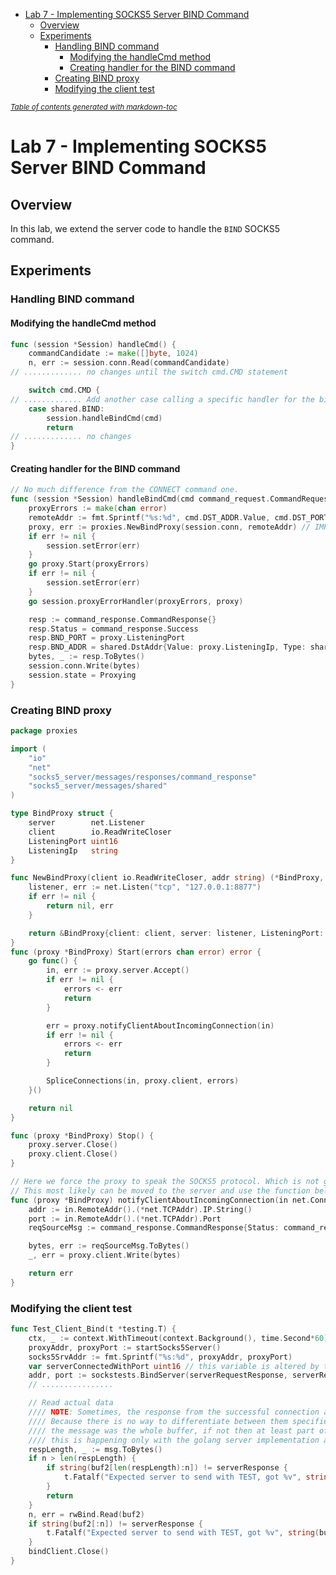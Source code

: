 - [Lab 7 - Implementing SOCKS5 Server BIND Command](#lab-7---implementing-socks5-server-bind-command)
    * [Overview](#overview)
    * [Experiments](#experiments)
        + [Handling BIND command](#handling-bind-command)
            - [Modifying the handleCmd method](#modifying-the-handlecmd-method)
            - [Creating handler for the BIND command](#creating-handler-for-the-bind-command)
        + [Creating BIND proxy](#creating-bind-proxy)
        + [Modifying the client test](#modifying-the-client-test)

<small><i><a href='http://ecotrust-canada.github.io/markdown-toc/'>Table of contents generated with markdown-toc</a></i></small>

# Lab 7 - Implementing SOCKS5 Server BIND Command
## Overview
In this lab, we extend the server code to handle the `BIND` SOCKS5 command. 
## Experiments
### Handling BIND command
#### Modifying the handleCmd method
```go
func (session *Session) handleCmd() {
	commandCandidate := make([]byte, 1024)
	n, err := session.conn.Read(commandCandidate)
// ............. no changes until the switch cmd.CMD statement

	switch cmd.CMD {
// ............. Add another case calling a specific handler for the bind command
	case shared.BIND:
		session.handleBindCmd(cmd)
		return
// ............. no changes
}
```
#### Creating handler for the BIND command
```go
// No much difference from the CONNECT command one.
func (session *Session) handleBindCmd(cmd command_request.CommandRequest) {
	proxyErrors := make(chan error)
	remoteAddr := fmt.Sprintf("%s:%d", cmd.DST_ADDR.Value, cmd.DST_PORT)
	proxy, err := proxies.NewBindProxy(session.conn, remoteAddr) // IMPORTANT, the proxy is different from the CONNECT one
	if err != nil {
		session.setError(err)
	}
	go proxy.Start(proxyErrors)
	if err != nil {
		session.setError(err)
	}
	go session.proxyErrorHandler(proxyErrors, proxy)

	resp := command_response.CommandResponse{}
	resp.Status = command_response.Success
	resp.BND_PORT = proxy.ListeningPort
	resp.BND_ADDR = shared.DstAddr{Value: proxy.ListeningIp, Type: shared.ATYP_IPV4}
	bytes, _ := resp.ToBytes()
	session.conn.Write(bytes)
	session.state = Proxying
}
```
### Creating BIND proxy
```go
package proxies

import (
	"io"
	"net"
	"socks5_server/messages/responses/command_response"
	"socks5_server/messages/shared"
)

type BindProxy struct {
	server        net.Listener
	client        io.ReadWriteCloser
	ListeningPort uint16
	ListeningIp   string
}

func NewBindProxy(client io.ReadWriteCloser, addr string) (*BindProxy, error) {
	listener, err := net.Listen("tcp", "127.0.0.1:8877")
	if err != nil {
		return nil, err
	}

	return &BindProxy{client: client, server: listener, ListeningPort: 8877, ListeningIp: "127.0.0.1"}, nil
}
func (proxy *BindProxy) Start(errors chan error) error {
	go func() {
		in, err := proxy.server.Accept()
		if err != nil {
			errors <- err
			return
		}

		err = proxy.notifyClientAboutIncomingConnection(in)
		if err != nil {
			errors <- err
			return
		}

		SpliceConnections(in, proxy.client, errors)
	}()

	return nil
}

func (proxy *BindProxy) Stop() {
	proxy.server.Close()
	proxy.client.Close()
}

// Here we force the proxy to speak the SOCKS5 protocol. Which is not great design. 
// This most likely can be moved to the server and use the function below to notify the server to notify the client... But it gets more complicated. 
func (proxy *BindProxy) notifyClientAboutIncomingConnection(in net.Conn) error {
	addr := in.RemoteAddr().(*net.TCPAddr).IP.String()
	port := in.RemoteAddr().(*net.TCPAddr).Port
	reqSourceMsg := command_response.CommandResponse{Status: command_response.Success, BND_ADDR: shared.DstAddr{Value: addr, Type: shared.ATYP_IPV4}, BND_PORT: uint16(port)}

	bytes, err := reqSourceMsg.ToBytes()
	_, err = proxy.client.Write(bytes)

	return err
}
```

### Modifying the client test
```go
func Test_Client_Bind(t *testing.T) { 
	ctx, _ := context.WithTimeout(context.Background(), time.Second*60)
	proxyAddr, proxyPort := startSocks5Server()
	socks5SrvAddr := fmt.Sprintf("%s:%d", proxyAddr, proxyPort)
	var serverConnectedWithPort uint16 // this variable is altered by the BindServer to indicate which local port is being used for the server->proxy->client connection
	addr, port := sockstests.BindServer(serverRequestResponse, serverResponse, &serverConnectedWithPort)
    // ................

    // Read actual data
	//// NOTE: Sometimes, the response from the successful connection and the data its self come in the same read operation
	//// Because there is no way to differentiate between them specified in the RFC, the simplest yet reliable way I found is to check if
	//// the message was the whole buffer, if not then at least part of the data arrived with the socks5 message.
	//// this is happening only with the golang server implementation and not with Dante or at least didn't happen during the 100 times I executed this test against Dante
	respLength, _ := msg.ToBytes()
	if n > len(respLength) {
		if string(buf2[len(respLength):n]) != serverResponse {
			t.Fatalf("Expected server to send with TEST, got %v", string(buf2[len(respLength):n]))
		}
		return
	}
	n, err = rwBind.Read(buf2)
	if string(buf2[:n]) != serverResponse {
		t.Fatalf("Expected server to send with TEST, got %v", string(buf2[:n]))
	}
	bindClient.Close()
}
```